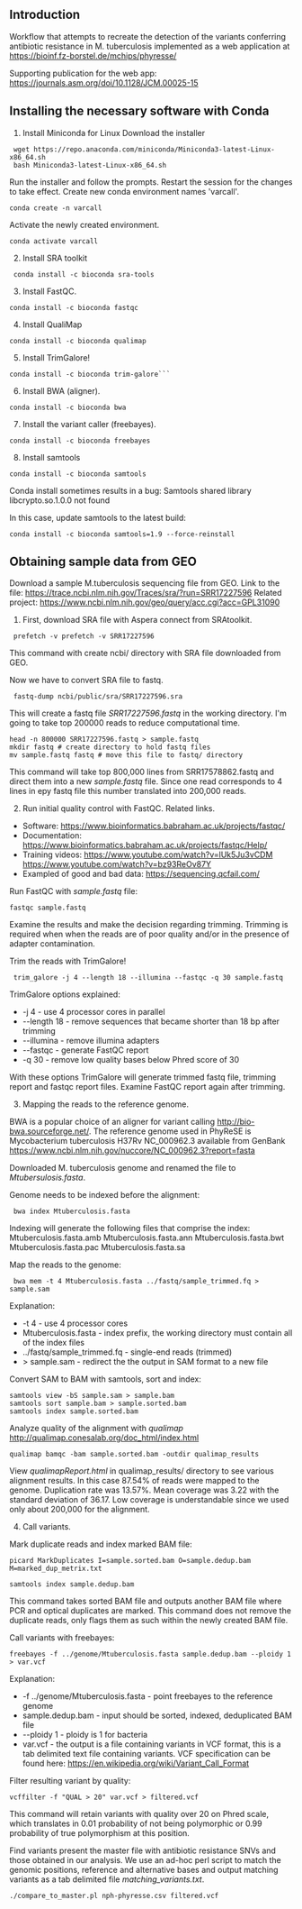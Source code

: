 ## Introduction 
Workflow that attempts to recreate the detection of the variants conferring antibiotic resistance in M. tuberculosis implemented as a web application at https://bioinf.fz-borstel.de/mchips/phyresse/

Supporting publication for the web app: https://journals.asm.org/doi/10.1128/JCM.00025-15

## Installing the necessary software with Conda
1. Install Miniconda for Linux
Download the installer
```
 wget https://repo.anaconda.com/miniconda/Miniconda3-latest-Linux-x86_64.sh
 bash Miniconda3-latest-Linux-x86_64.sh
```
Run the installer and follow the prompts.
Restart the session for the changes to take effect.
Create new conda environment names 'varcall'.

```
conda create -n varcall
```
Activate the newly created environment.

```
conda activate varcall
```
2. Install SRA toolkit
```
 conda install -c bioconda sra-tools
```

3. Install FastQC.
```
conda install -c bioconda fastqc
```
4. Install QualiMap
```
conda install -c bioconda qualimap
```

5. Install TrimGalore!
```
conda install -c bioconda trim-galore```

```
6. Install BWA (aligner).
```
conda install -c bioconda bwa
```
7. Install the variant caller (freebayes).
```
conda install -c bioconda freebayes
```
8. Install samtools
```
conda install -c bioconda samtools
```
Conda install sometimes results in a bug: Samtools shared library libcrypto.so.1.0.0 not found

In this case, update samtools to the latest build:
```
conda install -c bioconda samtools=1.9 --force-reinstall
```

## Obtaining sample data from GEO
Download a sample M.tuberculosis sequencing file from GEO.
Link to the file: https://trace.ncbi.nlm.nih.gov/Traces/sra/?run=SRR17227596
Related project: https://www.ncbi.nlm.nih.gov/geo/query/acc.cgi?acc=GPL31090

1) First, download SRA file with Aspera connect from SRAtoolkit. 
```
 prefetch -v prefetch -v SRR17227596
```
This command with create ncbi/ directory with SRA file downloaded from GEO.

Now we have to convert SRA file to fastq.

```
 fastq-dump ncbi/public/sra/SRR17227596.sra
```
This will create a fastq file *SRR17227596.fastq* in the working directory. 
I'm going to take top 200000 reads to reduce computational time.

```
head -n 800000 SRR17227596.fastq > sample.fastq
mkdir fastq # create directory to hold fastq files
mv sample.fastq fastq # move this file to fastq/ directory 
```
This command will take top 800,000 lines from SRR17578862.fastq and direct them into a new *sample.fastq* file. Since one read corresponds to 4 lines in еру fastq file this number translated into 200,000 reads.

2) Run initial quality control with FastQC.
Related links.
- Software: https://www.bioinformatics.babraham.ac.uk/projects/fastqc/
- Documentation: https://www.bioinformatics.babraham.ac.uk/projects/fastqc/Help/
- Training videos: https://www.youtube.com/watch?v=lUk5Ju3vCDM
  https://www.youtube.com/watch?v=bz93ReOv87Y
- Exampled of good and bad data: https://sequencing.qcfail.com/

Run FastQC with *sample.fastq* file:
```
fastqc sample.fastq
```
Examine the results and make the decision regarding trimming. Trimming is required when when the reads are of poor quality and/or in the presence of adapter contamination.

Trim the reads with TrimGalore!
```
 trim_galore -j 4 --length 18 --illumina --fastqc -q 30 sample.fastq
```
TrimGalore options explained:

  * -j 4 - use 4 processor cores in parallel
  * --length 18 - remove sequences that became shorter than 18 bp after trimming
  * --illumina - remove illumina adapters
  * --fastqc - generate FastQC report
  * -q 30 - remove low quality bases below Phred score of 30

With these options TrimGalore will generate trimmed fastq file, trimming report and fastqc report files. Examine FastQC report again after trimming. 

3) Mapping the reads to the reference genome.

BWA is a popular choice of an aligner for variant calling http://bio-bwa.sourceforge.net/. The reference genome used in PhyReSE is Mycobacterium tuberculosis H37Rv NC_000962.3 available from GenBank https://www.ncbi.nlm.nih.gov/nuccore/NC_000962.3?report=fasta

Downloaded M. tuberculosis genome and renamed the file to *Mtubersulosis.fasta*.

Genome needs to be indexed before the alignment:
```
 bwa index Mtuberculosis.fasta
```
Indexing will generate the following files that comprise the index:
Mtuberculosis.fasta.amb
Mtuberculosis.fasta.ann
Mtuberculosis.fasta.bwt
Mtuberculosis.fasta.pac
Mtuberculosis.fasta.sa

Map the reads to the genome:
```
 bwa mem -t 4 Mtuberculosis.fasta ../fastq/sample_trimmed.fq > sample.sam
```
Explanation:

  * -t 4 - use 4 processor cores
  * Mtuberculosis.fasta - index prefix, the working directory must contain all of the index files
  * ../fastq/sample_trimmed.fq - single-end reads (trimmed)
  * \> sample.sam - redirect the the output in SAM format to a new file
  
Convert SAM to BAM with samtools, sort and index:
```
samtools view -bS sample.sam > sample.bam
samtools sort sample.bam > sample.sorted.bam
samtools index sample.sorted.bam
```
Analyze quality of the alignment with *qualimap* http://qualimap.conesalab.org/doc_html/index.html

```
qualimap bamqc -bam sample.sorted.bam -outdir qualimap_results
```
View *qualimapReport.html* in qualimap_results/ directory to see various alignment results. In this case 87.54% of reads were mapped to the genome. Duplication rate was 13.57%. Mean coverage was 3.22 with the standard deviation of 36.17. Low coverage is understandable since we used only about 200,000 for the alignment. 

4) Call variants.

Mark duplicate reads and index marked BAM file:
```
picard MarkDuplicates I=sample.sorted.bam O=sample.dedup.bam M=marked_dup_metrix.txt

samtools index sample.dedup.bam
```
This command takes sorted BAM file and outputs another BAM file where PCR and optical duplicates are marked. This command does not remove the duplicate reads, only flags them as such within the newly created BAM file.

Call variants with freebayes:
```
freebayes -f ../genome/Mtuberculosis.fasta sample.dedup.bam --ploidy 1 > var.vcf

```
Explanation:

* -f ../genome/Mtuberculosis.fasta - point freebayes to the reference genome
* sample.dedup.bam - input should be sorted, indexed, deduplicated BAM file
* --ploidy 1 - ploidy is 1 for bacteria
* var.vcf - the output is a file containing variants in VCF format, this is a tab delimited text file containing variants. VCF specification can be found here: https://en.wikipedia.org/wiki/Variant_Call_Format

Filter resulting variant by quality:

```
vcffilter -f "QUAL > 20" var.vcf > filtered.vcf
```
This command will retain variants with quality over 20 on Phred scale, which translates in 0.01 probability of not being polymorphic or 0.99 probability of true polymorphism at this position. 

Find variants present the master file with antibiotic resistance SNVs and those obtained in our analysis. We use an ad-hoc perl script to match the genomic positions, reference and alternative bases and output matching variants as a tab delimited file *matching_variants.txt*.

```
./compare_to_master.pl nph-phyresse.csv filtered.vcf
```

